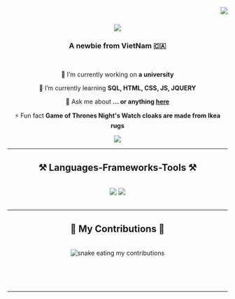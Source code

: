 <img align="right" src="https://visitor-badge.laobi.icu/badge?page_id=ThangTech.ThangTech" />

<h1 align="center">
    <img src="https://readme-typing-svg.herokuapp.com/?font=Righteous&size=35&center=true&vCenter=true&width=500&height=70&duration=4000&lines=Hi+There!+👋;+I'm+Van+Thang!;" />
</h1>

<h3 align="center">A newbie from VietNam 🇨🇦</h3>

<br/>

<div align="center">
 
 🔭 I’m currently working on **a university**
 
 🌱 I’m currently learning **SQL, HTML, CSS, JS, JQUERY**

💬 Ask me about **... or anything [here](https://github.com/salesp07/salesp07/issues)**

⚡ Fun fact **Game of Thrones Night's Watch cloaks are made from Ikea rugs**

 </div>
 
<div align="center"> 
  <a href="mailto:nguyenvanthangktpm@gmail.com">
    <img src="https://img.shields.io/badge/Gmail-333333?style=for-the-badge&logo=gmail&logoColor=red" />
  </a>
</div>

 <hr/>
 
<h2 align="center">⚒️ Languages-Frameworks-Tools ⚒️</h2>
<br/>
<div align="center">
    <img src="https://skillicons.dev/icons?i=html,css,vscode,github,git" />
    <img src="https://skillicons.dev/icons?i=python,javascript,mysql" /><br>
</div>

<br/>
<hr/>

<div align="center">
  <h2>🐍 My Contributions 🐍</h2>
  <br>
  <img alt="snake eating my contributions" src="https://raw.githubusercontent.com/ThangTech/ThangTech/output/github-contribution-grid-snake.svg" />
  
  <br/><br/><br/>
</div>

<hr/>

